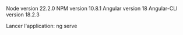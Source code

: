 Node version 22.2.0
NPM version 10.8.1
Angular version 18 
Angular-CLI version 18.2.3

Lancer l'application: ng serve
